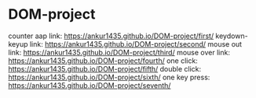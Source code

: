 # DOM-project
counter aap link: https://ankur1435.github.io/DOM-project/first/
keydown-keyup link: https://ankur1435.github.io/DOM-project/second/
mouse out link: https://ankur1435.github.io/DOM-project/third/
mouse over link: https://ankur1435.github.io/DOM-project/fourth/
one click: https://ankur1435.github.io/DOM-project/fifth/
double click: https://ankur1435.github.io/DOM-project/sixth/
one key press: https://ankur1435.github.io/DOM-project/seventh/
